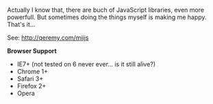 Actually I know that, there are buch of JavaScript libraries, even more powerfull. But sometimes doing the things myself is making me happy. That's it...

See: http://qeremy.com/miijs

**Browser Support**
- IE7+ (not tested on 6 never ever... is it still alive?)
- Chrome 1+
- Safari 3+
- Firefox 2+
- Opera